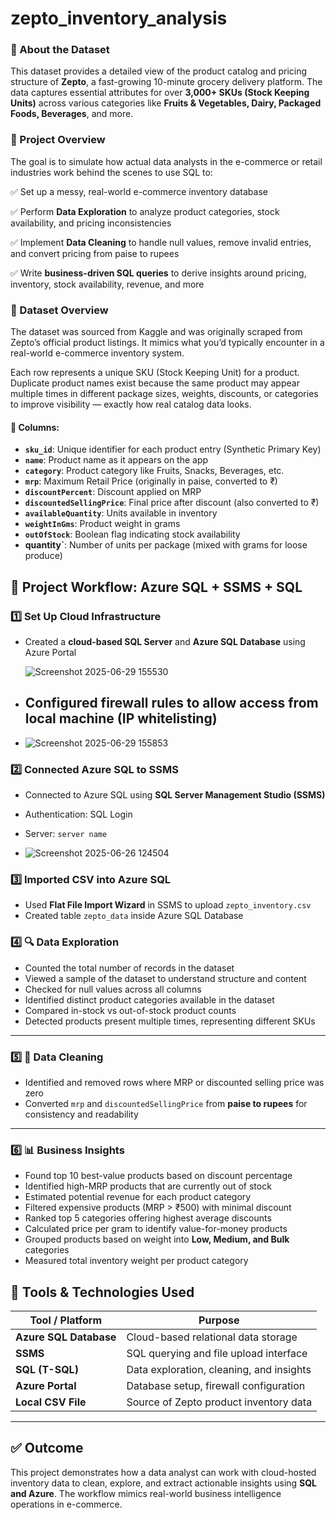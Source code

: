 # zepto_inventory_analysis

### 📂 About the Dataset

This dataset provides a detailed view of the product catalog and pricing structure of **Zepto**, a fast-growing 10-minute grocery delivery platform. The data captures essential attributes for over **3,000+ SKUs (Stock Keeping Units)** across various categories like **Fruits & Vegetables, Dairy, Packaged Foods, Beverages**, and more.


### 📌 Project Overview

The goal is to simulate how actual data analysts in the e-commerce or retail industries work behind the scenes to use SQL to:

✅ Set up a messy, real-world e-commerce inventory database

✅ Perform **Data Exploration** to analyze product categories, stock availability, and pricing inconsistencies

✅ Implement **Data Cleaning** to handle null values, remove invalid entries, and convert pricing from paise to rupees

✅ Write **business-driven SQL queries** to derive insights around pricing, inventory, stock availability, revenue, and more


### 📂 Dataset Overview

The dataset was sourced from Kaggle and was originally scraped from Zepto’s official product listings. It mimics what you’d typically encounter in a real-world e-commerce inventory system.

Each row represents a unique SKU (Stock Keeping Unit) for a product. Duplicate product names exist because the same product may appear multiple times in different package sizes, weights, discounts, or categories to improve visibility — exactly how real catalog data looks.

#### 🧾 Columns:

- **`sku_id`**: Unique identifier for each product entry (Synthetic Primary Key)  
- **`name`**: Product name as it appears on the app  
- **`category`**: Product category like Fruits, Snacks, Beverages, etc.  
- **`mrp`**: Maximum Retail Price (originally in paise, converted to ₹)  
- **`discountPercent`**: Discount applied on MRP  
- **`discountedSellingPrice`**: Final price after discount (also converted to ₹)  
- **`availableQuantity`**: Units available in inventory  
- **`weightInGms`**: Product weight in grams  
- **`outOfStock`**: Boolean flag indicating stock availability  
- **quantity`**: Number of units per package (mixed with grams for loose produce)


## 🔄 Project Workflow: Azure SQL + SSMS + SQL

### 1️⃣ Set Up Cloud Infrastructure
- Created a **cloud-based SQL Server** and **Azure SQL Database** using Azure Portal

  ![Screenshot 2025-06-29 155530](https://github.com/user-attachments/assets/3a09a36b-f8ce-4803-aaed-ae6433a77fb9)

- ## Configured firewall rules to allow access from local machine (IP whitelisting)

- ![Screenshot 2025-06-29 155853](https://github.com/user-attachments/assets/9ddc45a5-0445-4644-97eb-1de4b615d8ba)


### 2️⃣ Connected Azure SQL to SSMS
- Connected to Azure SQL using **SQL Server Management Studio (SSMS)**
- Authentication: SQL Login
- Server: `server name`

- ![Screenshot 2025-06-26 124504](https://github.com/user-attachments/assets/5a0742e6-30ed-465f-9a09-94e288dadfe3)


### 3️⃣ Imported CSV into Azure SQL
- Used **Flat File Import Wizard** in SSMS to upload `zepto_inventory.csv`
- Created table `zepto_data` inside Azure SQL Database


###  4️⃣ 🔍 Data Exploration

- Counted the total number of records in the dataset
- Viewed a sample of the dataset to understand structure and content
- Checked for null values across all columns
- Identified distinct product categories available in the dataset
- Compared in-stock vs out-of-stock product counts
- Detected products present multiple times, representing different SKUs
---

### 5️⃣ 🧹 Data Cleaning

- Identified and removed rows where MRP or discounted selling price was zero
- Converted `mrp` and `discountedSellingPrice` from **paise to rupees** for consistency and readability

---

### 6️⃣  📊 Business Insights

- Found top 10 best-value products based on discount percentage
- Identified high-MRP products that are currently out of stock
- Estimated potential revenue for each product category
- Filtered expensive products (MRP > ₹500) with minimal discount
- Ranked top 5 categories offering highest average discounts
- Calculated price per gram to identify value-for-money products
- Grouped products based on weight into **Low, Medium, and Bulk** categories
- Measured total inventory weight per product category





## 🧰 Tools & Technologies Used

| Tool / Platform           | Purpose                                     |
|---------------------------|---------------------------------------------|
| **Azure SQL Database**    | Cloud-based relational data storage         |
| **SSMS**                  | SQL querying and file upload interface      |
| **SQL (T-SQL)**           | Data exploration, cleaning, and insights    |
| **Azure Portal**          | Database setup, firewall configuration      |
| **Local CSV File**        | Source of Zepto product inventory data      |

---

## ✅ Outcome

This project demonstrates how a data analyst can work with cloud-hosted inventory data to clean, explore, and extract actionable insights using **SQL and Azure**. The workflow mimics real-world business intelligence operations in e-commerce.

